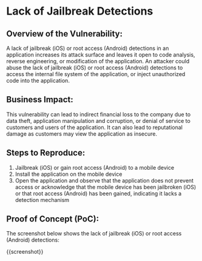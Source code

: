 # Lack of Jailbreak Detections

## Overview of the Vulnerability:

A lack of jailbreak (iOS) or root access (Android) detections in an application increases its attack surface and leaves it open to code analysis, reverse engineering, or modification of the application. An attacker could abuse the lack of jailbreak (iOS) or root access (Android) detections to access the internal file system of the application, or inject unauthorized code into the application.

## Business Impact:

This vulnerability can lead to indirect financial loss to the company due to data theft, application manipulation and corruption, or denial of service to customers and users of the application. It can also lead to reputational damage as customers may view the application as insecure.

## Steps to Reproduce:

1. Jailbreak (iOS) or gain root access (Android) to a mobile device
1. Install the application on the mobile device
1. Open the application and observe that the application does not prevent access or acknowledge that the mobile device has been jailbroken (iOS) or that root access (Android) has been gained, indicating it lacks a detection mechanism

## Proof of Concept (PoC):

The screenshot below shows the lack of jailbreak (iOS) or root access (Android) detections:

{{screenshot}}
